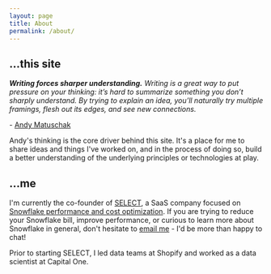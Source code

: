 ```yaml
---
layout: page
title: About
permalink: /about/
---
```


## ...this site

***Writing forces sharper understanding.***
*Writing is a great way to put pressure on your thinking: it’s hard to summarize something you don’t sharply understand. By trying to explain an idea, you’ll naturally try multiple framings, flesh out its edges, and see new connections.* 
<p>- <a href="https://notes.andymatuschak.org/About_these_notes?stackedNotes=z3SjnvsB5aR2ddsycyXofbYR7fCxo7RmKW2be&stackedNotes=z6cFzJWgj9vZpnrQsjrZ8yCNREzCTgyFeVZTb&stackedNotes=z8q1K5a8i95qARkpFwS45qqtQzM8th82TkeUg">Andy Matuschak</a> </p>


Andy's thinking is the core driver behind this site. It's a place for me to share ideas and things I've worked on, and in the process of doing so, build a better understanding of the underlying principles or technologies at play.

## ...me

I'm currently the co-founder of [SELECT](https://select.dev), a SaaS company focused on [Snowflake performance and cost optimization](https://select.dev/about). If you are trying to reduce your Snowflake bill, improve performance, or curious to learn more about Snowflake in general, don't hesitate to [email me](mailto:ian@select.dev?subject=Select&nbsp;Snowflake&nbsp;Optimization) - I'd be more than happy to chat!

Prior to starting SELECT, I led data teams at Shopify and worked as a data scientist at Capital One.
